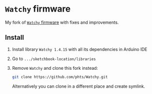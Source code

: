 # `Watchy` firmware

My fork of [`Watchy` firmware](https://github.com/sqfmi/Watchy) with fixes and improvements.

## Install

1. Install library `Watchy 1.4.15` with all its dependencies in Arduino IDE
2. Go to `.../sketchbook-location/libraries`
3. Remove `Watchy` and clone this fork instead:

   ```sh
   git clone https://github.com/phts/Watchy.git
   ```

   Alternatively you can clone in a different place and create symlink.
